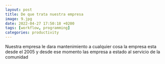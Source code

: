 ```yaml
---
layout: post
title: De que trata nuestra empresa
image: 9.jpg
date: 2022-04-27 17:50:18 +0200
tags: [workflow, programming]
categories: productivity
---
```

Nuestra empresa le dara mantenimiento a cualquier cosa 
la empresa esta desde el 2005 y desde ese momento las empresa a estado al servicio de la comunidad
